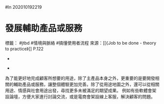 #ln 202010192219
# 發展輔助產品或服務
標籤： #jtbd #情境與脈絡 #搞懂使用者流程 
來源：[[《Job to be done - theory to practice》]] P.122

-

>

-

為了能更好地完成顧客所想要的用途，除了主產品本身之外，更重要的是要開發相關的輔助產品或服務，讓整個體驗更加完善。除了從用途地圖之外，還可以從相關用途、情感與社會用途出發，尋找更多未被滿足的期望成果。
例如有些軟體會架設論壇，方便大家進行討論交流，或是電商會架設線上客服，解決顧客的問題。